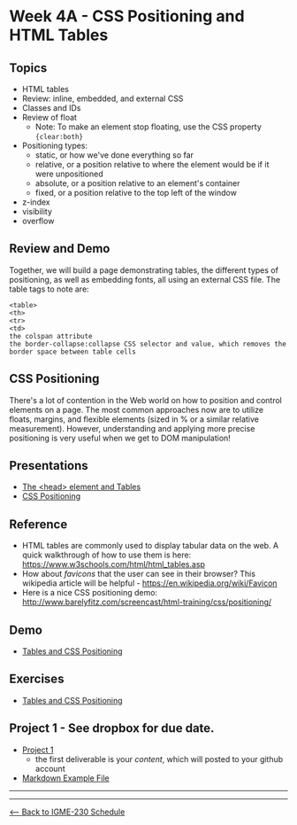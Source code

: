# Week 4A - CSS Positioning and HTML Tables

## Topics
- HTML tables
- Review: inline, embedded, and external CSS
- Classes and IDs
- Review of float
  - Note: To make an element stop floating, use the CSS property ```{clear:both}```
- Positioning types:
  - static, or how we've done everything so far
  - relative, or a position relative to where the element would be if it were unpositioned
  - absolute, or a position relative to an element's container
  - fixed, or a position relative to the top left of the window
- z-index
- visibility
- overflow

## Review and Demo
Together, we will build a page demonstrating tables, the different types of positioning, as well as embedding fonts, all using an external CSS file. The table tags to note are:
```
<table>
<th>
<tr>
<td>
the colspan attribute
the border-collapse:collapse CSS selector and value, which removes the border space between table cells
```

## CSS Positioning
There's a lot of contention in the Web world on how to position and control elements on a page. The most common approaches now are to utilize floats, margins, and flexible elements (sized in % or a similar relative measurement). However, understanding and applying more precise positioning is very useful when we get to DOM manipulation!

## Presentations
- [The &lt;head> element and Tables](../presentations/head-element-and-tables.pdf)
- [CSS Positioning](../presentations/CSS-P.pdf)

## Reference
- HTML tables are commonly used to display tabular data on the web. A quick walkthrough of how to use them is here:  https://www.w3schools.com/html/html_tables.asp
- How about *favicons* that the user can see in their browser? This wikipedia article will be helpful - https://en.wikipedia.org/wiki/Favicon
- Here is a nice CSS positioning demo: http://www.barelyfitz.com/screencast/html-training/css/positioning/

## Demo
- [Tables and CSS Positioning](../other-files/3A_Demo_done.zip)

## Exercises
- [Tables and CSS Positioning](../exercises/week-3/ICE-3A.pdf)

## Project 1 - See dropbox for due date.
- [Project 1](../projects/project1.md)
    - the first deliverable is your *content*, which will posted to your github account
- [Markdown Example File](../projects/_supporting-files/steam-invaders-demo.md.zip)

<hr><hr>

[<-- Back to IGME-230 Schedule](../schedule.md)

